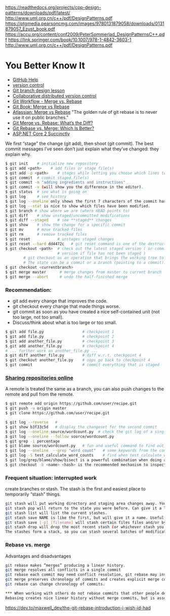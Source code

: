 https://readthedocs.org/projects/cpp-design-patterns/downloads/pdf/latest/
http://www.uml.org.cn/c++/pdf/DesignPatterns.pdf
https://ptgmedia.pearsoncmg.com/images/9780131879058/downloads/0131879057_Ezust_book.pdf
https://accu.org/content/conf2009/PeterSommerlad_DesignPatternsC++.pdf
https://link.springer.com/book/10.1007/978-1-4842-3603-1
http://www.uml.org.cn/c++/pdf/DesignPatterns.pdf

# You Better Know It

- [GitHub Help](https://help.github.com/en/github)
- [version control](https://coderefinery.org/lessons/)
- [Git branch design lesson](https://coderefinery.github.io/git-branch-design/)
- [Collaborative distributed version control](https://coderefinery.github.io/git-collaborative/)
- [Git Workflow - Merge vs. Rebase](https://frontend.turing.io/lessons/module-2/merge-vs-rebase.html?ads_cmpid=6451354298&ads_adid=76255849919&ads_matchtype=b&ads_network=g&ads_creative=378042327747&utm_term=&ads_targetid=dsa-416714872696&utm_campaign=&utm_source=adwords&utm_medium=ppc&ttv=2&gclid=EAIaIQobChMIoei-o4_15QIVjMhkCh0d1wyxEAAYAiAAEgJpGvD_BwE)
- [Git Book: Merge vs Rebase](https://git-scm.com/book/en/v2/Git-Branching-Rebasing)
- [Atlassian: Merge vs Rebase](https://www.atlassian.com/git/tutorials/merging-vs-rebasing) "The golden rule of git rebase is to never use it on public branches."
- [Git Merge vs. Rebase: What’s the Diff?](https://hackernoon.com/git-merge-vs-rebase-whats-the-diff-76413c117333)
- [Git Rebase vs. Merge: Which Is Better?](https://www.perforce.com/blog/vcs/git-rebase-vs-merge-which-better)
- [ASP.NET Core 2 Succinctly](https://www.syncfusion.com/ebooks/aspnet-core-2-succinctly/asp-net-core-basics)

We first “stage” the change (git add), then shoot (git commit).
The best commit messages I’ve seen don’t just explain what they’ve changed: they explain why.

```bash
$ git init    # initialize new repository
$ git add <path>    # add files or stage file(s)
$ git add -p <path>    # stages while letting you choose which lines to take
$ git commit  # commit staged file(s)
$ git commit -m "adding ingredients and instructions"
$ git commit -v (will show you the difference in the editor).
$ git status  # see what is going on
$ git log     # see history
$ git log --oneline only shows the first 7 characters of the commit hash and is good to get an overview.
$ git log --stat is nice to show which files have been modified.
$ git branch # show where we are (where HEAD points to) 
$ git diff    # show unstaged/uncommitted modifications
$ git diff --staged    # see **staged** changes
$ git show    # show the change for a specific commit
$ git mv      # move tracked files
$ git rm      # remove tracked files
$ git reset            # unstages staged changes
$ git reset --hard dd4472c   # git reset command is one of the destructive commands in Git, so use with caution.
$ git checkout <path>  # check out the latest staged version ( or committed
                       # version if file has not been staged )
        # git checkout as an operation that brings the working tree to a specific state.
        # The state can be a commit or a branch (pointing to a commit).
$ git checkout <currentbranch>
$ git merge master      # merge changes from master to current branch
$ git merge --abort     # undo the half-finished merge
```

### Recommendation:

* git add every change that improves the code.
* git checkout every change that made things worse.
* git commit as soon as you have created a nice self-contained unit (not too large, not too small).
* Discuss/think about what is too large or too small.

```bash
$ git add file.py                 # checkpoint 1
$ git add file.py                 # checkpoint 2
$ git add another_file.py         # checkpoint 3
$ git add another_file.py         # checkpoint 4
# ... further work on another_file.py ...
$ git diff another_file.py        # diff w.r.t. checkpoint 4
$ git checkout another_file.py    # oops go back to checkpoint 4
$ git commit                      # commit everything that is staged
```

### [Sharing repositories online](https://coderefinery.github.io/git-collaborative/)

A remote is treated the same as a branch, you can also push changes to the remote and pull from the remote.
```bash
$ git remote add origin https://github.com/user/recipe.git
$ git push -u origin master
$ git clone https://github.com/user/recipe.git

$ git log --reverse   #
$ git show b3f33c5d   # display the changeset for the second commit
$ git log --oneline source/wordcount.py  # check the git log of a single file
$ git log --oneline --follow source/wordcount.py
$ git grep -i percentage
$ git blame source/wordcount.py   # fun and useful command to find out when a specific line got introduced and by whom
$ git log --oneline  --grep "word count"   # some keywords from the commit message
$ git log -S test_calculate_word_counts    # find when test_calculate_word_counts  was removed
$ git log/grep/blame/show/bisect is a powerful combination when doing archaeology in a project.
$ git checkout -b <name> <hash> is the recommended mechanism to inspect old code

```

### Frequent situation: interrupted work
  create branches or stash.
  The stash is the first and easiest place to temporarily “stash” things.
```bash
git stash will put working directory and staging area changes away. Your code will be same as last commit.
git stash pop will return to the state you were before. Can give it a list.
git stash list will list the current stashes.
git stash save NAME is like the first, but will give it a name. Useful if it might last a while.
git stash save [-p] [filename] will stash certain files files and/or by patches.
git stash drop will drop the most recent stash (or whichever stash you give).
The stashes form a stack, so you can stash several batches of modifications.
```
### Rebase vs. merge

Advantages and disadvantages
```bash
git rebase makes “merges” producing a linear history.
git merge resolves all conflicts in a single commit
git rebase each commit may need conflict resolution, git rebase may invalidate tests.
git merge preserves chronology of commits and creates explicit merge commits (unless fast-forward).
git rebase can change chronology of commits.

*** When working with others do not rebase commits that other people depend on (history has changed).
Rebasing creates nice linear history without merge commits, but is associated with potential risks.
```
https://dev.to/maxwell_dev/the-git-rebase-introduction-i-wish-id-had
